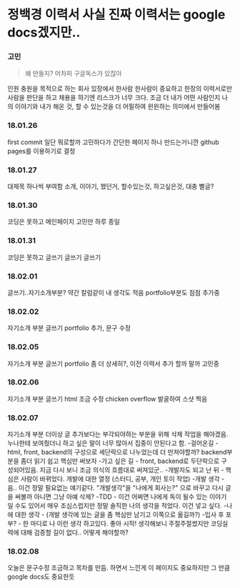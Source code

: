 # 정백경 이력서 사실 진짜 이력서는 google docs겠지만..

### 고민
  > 왜 만들지? 어차피 구글독스가 있잖아

인원 충원을 목적으로 하는 회사 있장에서 한사람 한사람이 중요하고 한장의 이력서로만 사람을 판단을 하고 채용을 하기엔 리스크가 너무 크다.
조금 더 내가 어떤 사람인지 나의 이야기와 내가 해온 것, 할 수 있는것을 더 어필하여 윈윈하는 의미에서 만들어봄

### 18.01.26
  first commit
  일단 뭐로할까 고민하다가 간단한 페이지 하나 만드는거니깐 github pages를 이용하기로 결정
### 18.01.27
  대제목 하나씩 부여함 소개, 이야기, 했던거, 할수있는것, 하고싶은것, 대충 뻘글?
### 18.01.30
  코딩은 못하고
  메인페이지 고민만 하루 종일
### 18.01.31
  코딩은 못하고
  글쓰기
  글쓰기
  글쓰기
### 18.02.01
  글쓰기..자기소개부분? 약간 칼럼같이 내 생각도 적음
  portfolio부분도 점점 추가중  
### 18.02.02
  자기소개 부분 글쓰기
  portfolio 추가, 문구 수정
### 18.02.05
  자기소개 부분 글쓰기
  portfolio 좀 더 상세히?, 이전 이력서 추가 할까 말까 고민중
### 18.02.06
  자기소개 부분 글쓰기
  html 조금 수정
  chicken overflow 발굴하여 스샷 찍음
### 18.02.07
  자기소개 부분 더이상 글 추가보다는 부각되야하는 부분을 위해 삭제 작업을 해야겠음.
  누나한테 보여줬더니 하고 싶은 말이 너무 많아서 집중이 안된다고 함.
  -걸어온길 - html, front, backend의 구성으로 세단락으로 나누었는데 더 만져야할까? backend부분을 좀더 읽기 쉽고 핵심만 써보자
  -가고 싶은 길 - front, backend로 두단락으로 구성되어있음. 지금 다시 보니 조금 의식의 흐름대로 써져있군..
  -개발자도 되고 난 뒤 - 핵심은 사람이 바뀌었다. 개발에 대한 열정 (스터디, 공부, 개인 토이 작업)
  -개발 생각 - 음.. 이건 정말 필요없는 얘기같다. "개발생각"을 "나에게 회사는?" 으로 바꾸고 다시 글을 써볼까 아니면 그냥 아예 삭제?
  -TDD - 이건 어쩌면 나에게 독이 될수 있는 이야기 일 수도 있어서 매우 조심스럽지만 정말 솔직한 나의 생각을 적었다. 이건 넣고 싶다.
  -나에 대한 생각 - (개발 생각에 있는 글을 좀 핵심만 남기고 이쪽으로 옮길까?)
  -입사 후 포부? - 한 마디로 나 이런 생각 하고있다. 
  좋아 시작!
  생각해보니 주절주절썼지만 코딩실력에 대해 검증할 길이 없다.. 어떻게 해야할까?
### 18.02.08
  오늘은 문구수정 조금하고 목차를 만듬. 하면서 느낀게 이 페이지도 중요하지만 그 만큼 google docs도 중요한듯
